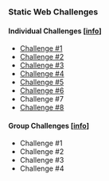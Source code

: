 ### Static Web Challenges

#### Individual Challenges [[info](SW_INDIVIDUAL_CHALLENGES.md)]

- [Challenge #1](i01.html)
- [Challenge #2](i02.html)
- [Challenge #3](i03.html)
- [Challenge #4](i04.html)
- [Challenge #5](i05.html)
- [Challenge #6](i07.html)
- Challenge #7
- [Challenge #8](i08.html)

#### Group Challenges [[info](SW_TEAM_CHALLENGES.md)]

- Challenge #1
- Challenge #2
- Challenge #3
- Challenge #4